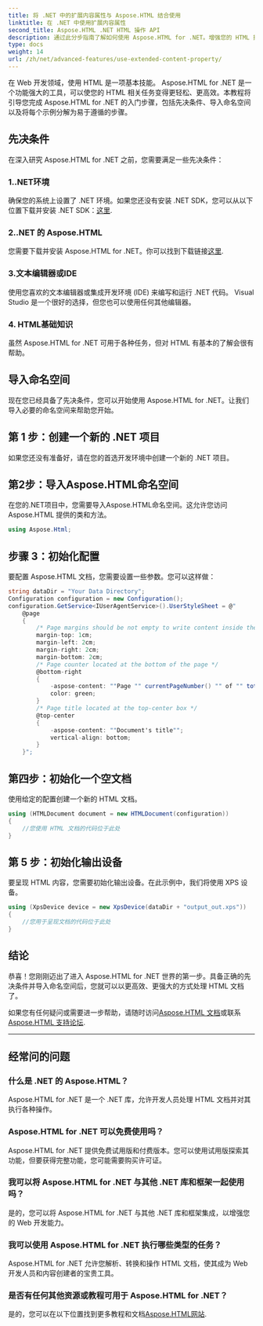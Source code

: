 ```yaml
---
title: 将 .NET 中的扩展内容属性与 Aspose.HTML 结合使用
linktitle: 在 .NET 中使用扩展内容属性
second_title: Aspose.HTML .NET HTML 操作 API
description: 通过此分步指南了解如何使用 Aspose.HTML for .NET。增强您的 HTML 技能并简化您的 Web 开发项目。
type: docs
weight: 14
url: /zh/net/advanced-features/use-extended-content-property/
---
```


在 Web 开发领域，使用 HTML 是一项基本技能。 Aspose.HTML for .NET 是一个功能强大的工具，可以使您的 HTML 相关任务变得更轻松、更高效。本教程将引导您完成 Aspose.HTML for .NET 的入门步骤，包括先决条件、导入命名空间以及将每个示例分解为易于遵循的步骤。

## 先决条件

在深入研究 Aspose.HTML for .NET 之前，您需要满足一些先决条件：

### 1..NET环境

确保您的系统上设置了 .NET 环境。如果您还没有安装 .NET SDK，您可以从以下位置下载并安装 .NET SDK：[这里](https://releases.aspose.com/html/net/).

### 2..NET 的 Aspose.HTML

您需要下载并安装 Aspose.HTML for .NET。你可以找到下载链接[这里](https://releases.aspose.com/html/net/).

### 3.文本编辑器或IDE

使用您喜欢的文本编辑器或集成开发环境 (IDE) 来编写和运行 .NET 代码。 Visual Studio 是一个很好的选择，但您也可以使用任何其他编辑器。

### 4. HTML基础知识

虽然 Aspose.HTML for .NET 可用于各种任务，但对 HTML 有基本的了解会很有帮助。

## 导入命名空间

现在您已经具备了先决条件，您可以开始使用 Aspose.HTML for .NET。让我们导入必要的命名空间来帮助您开始。

## 第 1 步：创建一个新的 .NET 项目

如果您还没有准备好，请在您的首选开发环境中创建一个新的 .NET 项目。

## 第2步：导入Aspose.HTML命名空间

在您的.NET项目中，您需要导入Aspose.HTML命名空间。这允许您访问 Aspose.HTML 提供的类和方法。

```csharp
using Aspose.Html;
```

## 步骤 3：初始化配置

要配置 Aspose.HTML 文档，您需要设置一些参数。您可以这样做：

```csharp
string dataDir = "Your Data Directory";
Configuration configuration = new Configuration();
configuration.GetService<IUserAgentService>().UserStyleSheet = @"
    @page 
    {
        /* Page margins should be not empty to write content inside the margin-boxes */
        margin-top: 1cm;
        margin-left: 2cm;
        margin-right: 2cm;
        margin-bottom: 2cm;
        /* Page counter located at the bottom of the page */
        @bottom-right
        {
            -aspose-content: ""Page "" currentPageNumber() "" of "" totalPagesNumber();
            color: green;
        }
        /* Page title located at the top-center box */
        @top-center
        {
            -aspose-content: ""Document's title"";
            vertical-align: bottom;
        }    
    }";
```

## 第四步：初始化一个空文档

使用给定的配置创建一个新的 HTML 文档。

```csharp
using (HTMLDocument document = new HTMLDocument(configuration))
{
    //您使用 HTML 文档的代码位于此处
}
```

## 第 5 步：初始化输出设备

要呈现 HTML 内容，您需要初始化输出设备。在此示例中，我们将使用 XPS 设备。

```csharp
using (XpsDevice device = new XpsDevice(dataDir + "output_out.xps"))
{
    //您用于呈现文档的代码位于此处
}
```

## 结论

恭喜！您刚刚迈出了进入 Aspose.HTML for .NET 世界的第一步。具备正确的先决条件并导入命名空间后，您就可以以更高效、更强大的方式处理 HTML 文档了。

如果您有任何疑问或需要进一步帮助，请随时访问[Aspose.HTML 文档](https://reference.aspose.com/html/net/)或联系[Aspose.HTML 支持论坛](https://forum.aspose.com/).

---

## 经常问的问题

### 什么是 .NET 的 Aspose.HTML？
   Aspose.HTML for .NET 是一个 .NET 库，允许开发人员处理 HTML 文档并对其执行各种操作。

### Aspose.HTML for .NET 可以免费使用吗？
   Aspose.HTML for .NET 提供免费试用版和付费版本。您可以使用试用版探索其功能，但要获得完整功能，您可能需要购买许可证。

### 我可以将 Aspose.HTML for .NET 与其他 .NET 库和框架一起使用吗？
   是的，您可以将 Aspose.HTML for .NET 与其他 .NET 库和框架集成，以增强您的 Web 开发能力。

### 我可以使用 Aspose.HTML for .NET 执行哪些类型的任务？
   Aspose.HTML for .NET 允许您解析、转换和操作 HTML 文档，使其成为 Web 开发人员和内容创建者的宝贵工具。

### 是否有任何其他资源或教程可用于 Aspose.HTML for .NET？
   是的，您可以在以下位置找到更多教程和文档[Aspose.HTML网站](https://reference.aspose.com/html/net/).

